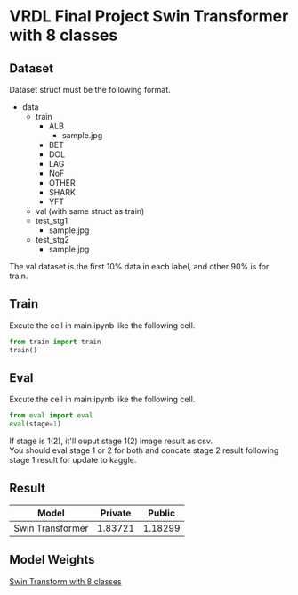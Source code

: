 # VRDL Final Project Swin Transformer with 8 classes

## Dataset

Dataset struct must be the following format.

- data
  - train
    - ALB
      - sample.jpg
    - BET
    - DOL
    - LAG
    - NoF
    - OTHER
    - SHARK
    - YFT
  - val (with same struct as train)
  - test_stg1
    - sample.jpg
  - test_stg2
    - sample.jpg

The val dataset is the first 10% data in each label, and other 90% is for train.

## Train

Excute the cell in main.ipynb like the following cell.

```python
from train import train
train()
```

## Eval

Excute the cell in main.ipynb like the following cell.

```python
from eval import eval
eval(stage=1)
```

If stage is 1(2), it'll ouput stage 1(2) image result as csv.  
You should eval stage 1 or 2 for both and concate stage 2 result following stage 1 result for update to kaggle.

## Result

| Model            | Private | Public  |
| ---------------- | ------- | ------- |
| Swin Transformer | 1.83721 | 1.18299 |

## Model Weights

[Swin Transform with 8 classes](https://drive.google.com/file/d/1G9kxAOVvf4vrhn3GlVX4jOJ5wMb5S_Jh/view?usp=sharing)
